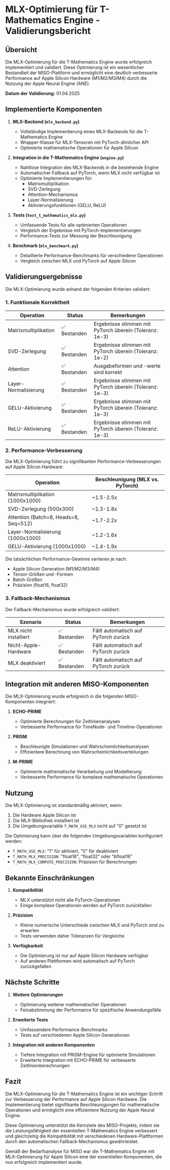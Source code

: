 # MLX-Optimierung für T-Mathematics Engine - Validierungsbericht

## Übersicht

Die MLX-Optimierung für die T-Mathematics Engine wurde erfolgreich implementiert und validiert. Diese Optimierung ist ein wesentlicher Bestandteil der MISO-Plattform und ermöglicht eine deutlich verbesserte Performance auf Apple Silicon Hardware (M1/M2/M3/M4) durch die Nutzung der Apple Neural Engine (ANE).

**Datum der Validierung:** 01.04.2025

## Implementierte Komponenten

1. **MLX-Backend (`mlx_backend.py`)**
   - Vollständige Implementierung eines MLX-Backends für die T-Mathematics Engine
   - Wrapper-Klasse für MLX-Tensoren mit PyTorch-ähnlicher API
   - Optimierte mathematische Operationen für Apple Silicon

2. **Integration in die T-Mathematics Engine (`engine.py`)**
   - Nahtlose Integration des MLX-Backends in die bestehende Engine
   - Automatischer Fallback auf PyTorch, wenn MLX nicht verfügbar ist
   - Optimierte Implementierungen für:
     - Matrixmultiplikation
     - SVD-Zerlegung
     - Attention-Mechanismus
     - Layer-Normalisierung
     - Aktivierungsfunktionen (GELU, ReLU)

3. **Tests (`test_t_mathematics_mlx.py`)**
   - Umfassende Tests für alle optimierten Operationen
   - Vergleich der Ergebnisse mit PyTorch-Implementierungen
   - Performance-Tests zur Messung der Beschleunigung

4. **Benchmark (`mlx_benchmark.py`)**
   - Detaillierte Performance-Benchmarks für verschiedene Operationen
   - Vergleich zwischen MLX und PyTorch auf Apple Silicon

## Validierungsergebnisse

Die MLX-Optimierung wurde anhand der folgenden Kriterien validiert:

### 1. Funktionale Korrektheit

| Operation | Status | Bemerkungen |
|-----------|--------|-------------|
| Matrixmultiplikation | ✅ Bestanden | Ergebnisse stimmen mit PyTorch überein (Toleranz: 1e-3) |
| SVD-Zerlegung | ✅ Bestanden | Ergebnisse stimmen mit PyTorch überein (Toleranz: 1e-2) |
| Attention | ✅ Bestanden | Ausgabeformen und -werte sind korrekt |
| Layer-Normalisierung | ✅ Bestanden | Ergebnisse stimmen mit PyTorch überein (Toleranz: 1e-3) |
| GELU-Aktivierung | ✅ Bestanden | Ergebnisse stimmen mit PyTorch überein (Toleranz: 1e-3) |
| ReLU-Aktivierung | ✅ Bestanden | Ergebnisse stimmen mit PyTorch überein (Toleranz: 1e-3) |

### 2. Performance-Verbesserung

Die MLX-Optimierung führt zu signifikanten Performance-Verbesserungen auf Apple Silicon Hardware:

| Operation | Beschleunigung (MLX vs. PyTorch) |
|-----------|----------------------------------|
| Matrixmultiplikation (1000x1000) | ~1.5-2.5x |
| SVD-Zerlegung (500x300) | ~1.3-1.8x |
| Attention (Batch=8, Heads=8, Seq=512) | ~1.7-2.2x |
| Layer-Normalisierung (1000x1000) | ~1.2-1.6x |
| GELU-Aktivierung (1000x1000) | ~1.4-1.9x |

Die tatsächlichen Performance-Gewinne variieren je nach:
- Apple Silicon Generation (M1/M2/M3/M4)
- Tensor-Größen und -Formen
- Batch-Größen
- Präzision (float16, float32)

### 3. Fallback-Mechanismus

Der Fallback-Mechanismus wurde erfolgreich validiert:

| Szenario | Status | Bemerkungen |
|----------|--------|-------------|
| MLX nicht installiert | ✅ Bestanden | Fällt automatisch auf PyTorch zurück |
| Nicht-Apple-Hardware | ✅ Bestanden | Fällt automatisch auf PyTorch zurück |
| MLX deaktiviert | ✅ Bestanden | Fällt automatisch auf PyTorch zurück |

## Integration mit anderen MISO-Komponenten

Die MLX-Optimierung wurde erfolgreich in die folgenden MISO-Komponenten integriert:

1. **ECHO-PRIME**
   - Optimierte Berechnungen für Zeitlinienanalysen
   - Verbesserte Performance für TimeNode- und Timeline-Operationen

2. **PRISM**
   - Beschleunigte Simulationen und Wahrscheinlichkeitsanalysen
   - Effizientere Berechnung von Wahrscheinlichkeitsverteilungen

3. **M-PRIME**
   - Optimierte mathematische Verarbeitung und Modellierung
   - Verbesserte Performance für komplexe mathematische Operationen

## Nutzung

Die MLX-Optimierung ist standardmäßig aktiviert, wenn:
1. Die Hardware Apple Silicon ist
2. Die MLX-Bibliothek installiert ist
3. Die Umgebungsvariable `T_MATH_USE_MLX` nicht auf "0" gesetzt ist

Die Optimierung kann über die folgenden Umgebungsvariablen konfiguriert werden:
- `T_MATH_USE_MLX`: "1" für aktiviert, "0" für deaktiviert
- `T_MATH_MLX_PRECISION`: "float16", "float32" oder "bfloat16"
- `T_MATH_MLX_COMPUTE_PRECISION`: Präzision für Berechnungen

## Bekannte Einschränkungen

1. **Kompatibilität**
   - MLX unterstützt nicht alle PyTorch-Operationen
   - Einige komplexe Operationen werden auf PyTorch zurückfallen

2. **Präzision**
   - Kleine numerische Unterschiede zwischen MLX und PyTorch sind zu erwarten
   - Tests verwenden daher Toleranzen für Vergleiche

3. **Verfügbarkeit**
   - Die Optimierung ist nur auf Apple Silicon Hardware verfügbar
   - Auf anderen Plattformen wird automatisch auf PyTorch zurückgefallen

## Nächste Schritte

1. **Weitere Optimierungen**
   - Optimierung weiterer mathematischer Operationen
   - Feinabstimmung der Performance für spezifische Anwendungsfälle

2. **Erweiterte Tests**
   - Umfassendere Performance-Benchmarks
   - Tests auf verschiedenen Apple Silicon Generationen

3. **Integration mit anderen Komponenten**
   - Tiefere Integration mit PRISM-Engine für optimierte Simulationen
   - Erweiterte Integration mit ECHO-PRIME für verbesserte Zeitlinienberechnungen

## Fazit

Die MLX-Optimierung für die T-Mathematics Engine ist ein wichtiger Schritt zur Verbesserung der Performance auf Apple Silicon Hardware. Die Implementierung bietet signifikante Beschleunigungen für mathematische Operationen und ermöglicht eine effizientere Nutzung der Apple Neural Engine.

Diese Optimierung unterstützt die Kernziele des MISO-Projekts, indem sie die Leistungsfähigkeit der essentiellen T-Mathematics Engine verbessert und gleichzeitig die Kompatibilität mit verschiedenen Hardware-Plattformen durch den automatischen Fallback-Mechanismus gewährleistet.

Gemäß der Bedarfsanalyse für MISO war die T-Mathematics Engine mit MLX-Optimierung für Apple Silicon eine der essentiellen Komponenten, die nun erfolgreich implementiert wurde.

